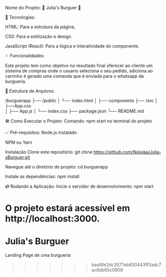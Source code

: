 Nome do Projeto:
🌟 Julia's Burguer 🌟

🚀 Tecnologias:

HTML: Para a estrutura da página.

CSS: Para a estilização e design.

JavaScript (React): Para a lógica e interatividade do componente.

✨ Funcionalidades:

Este projeto tem como objetivo no resultado final oferecer ao cliente um sistema de compras onde o usuario seleciona o seu pedido, adiciona ao carrinho 
é gerado uma comanda que é enviada para o whatsapp da burgueria.

📁 Estrutura de Arquivos:

/burguerapp
├── /public
│   └── index.html
│   ├── components
├── /src
│   ├──App.css  
│   ├── App.js
│   └── index.css
├── package.json
└── README.md

🛠️ Como Executar o Projeto:
Comando: npm start no terminal do projeto

✅ Pré-requisitos:
Node.js instalado

NPM ou Yarn

Instalação
Clone este repositório:
git clone https://github.com/Najulaa/Julia-sBurguer.git

Navegue até o diretório do projeto:
cd burguerapp

Instale as dependências:
npm install

💿 Rodando a Aplicação:
Inicie o servidor de desenvolvimento:
npm start

O projeto estará acessível em http://localhost:3000.
=======
# Julia's Burguer
Landing Page de uma burgueria 
>>>>>>> bad4fe2dc3577eb830443ff3adc7ac6db65c0909
